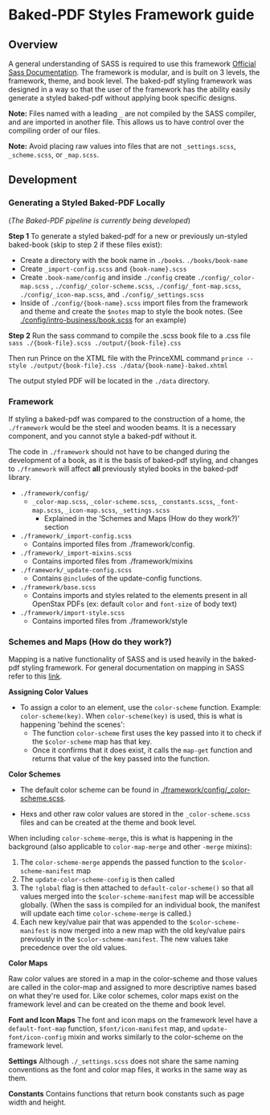 # Baked-PDF Styles Framework guide

## Overview
A general understanding of SASS is required to use this framework [Official Sass Documentation](http://sass-lang.com/documentation/file.SASS_REFERENCE.html).
The framework is modular, and is built on 3 levels, the framework, theme, and book level.
The baked-pdf styling framework was designed in a way so that the user of the framework has the ability easily generate a styled baked-pdf without applying book specific designs.

**Note:** Files named with a leading `_` are not compiled by the SASS compiler, and are imported in another file. This allows us to have control over the compiling order of our files.

**Note:** Avoid placing raw values into files that are not `_settings.scss`, `_scheme.scss`, or `_map.scss`.

## Development

### Generating a Styled Baked-PDF Locally
(*The Baked-PDF pipeline is currently being developed*)

**Step 1**
To generate a styled baked-pdf for a new or previously un-styled baked-book (skip to step 2 if these files exist):
- Create a directory with the book name in `./books`. `./books/book-name`
- Create `_import-config.scss` and `{book-name}.scss`
- Create `.book-name/config` and inside `./config` create `./config/_color-map.scss` , `./config/_color-scheme.scss`, `./config/_font-map.scss`, `./config/_icon-map.scss`, and `./config/_settings.scss`
- Inside of `./config/{book-name}.scss` import files from the framework and theme and create the `$notes` map to style the book notes. (See [./config/intro-business/book.scss](./config/intro-business/book.scss) for an example)

**Step 2**
Run the sass command to compile the .scss book file to a .css file `sass ./{book-file}.scss ./output/{book-file}.css`

Then run Prince on the XTML file with the PrinceXML command `prince --style ./output/{book-file}.css ./data/{book-name}-baked.xhtml`

The output styled PDF will be located in the `./data` directory.

### Framework
If styling a baked-pdf was compared to the construction of a home, the `./framework` would be the steel and wooden beams. It is a necessary component, and you cannot style a baked-pdf without it.

The code in `./framework` should not have to be changed during the development of a book, as it is the basis of baked-pdf styling, and changes to `./framework` will affect **all** previously styled books in the baked-pdf library.

- `./framework/config/`
    - `_color-map.scss`, `_color-scheme.scss`, `_constants.scss`, `_font-map.scss`, `_icon-map.scss`, `_settings.scss`
      - Explained in the 'Schemes and Maps (How do they work?)' section
- `./framework/_import-config.scss`
  - Contains imported files from ./framework/config.
- `./framework/_import-mixins.scss`
  - Contains imported files from ./framework/mixins
- `./framework/_update-config.scss`
  - Contains `@include`s of the update-config functions.
- `./framework/base.scss`
  - Contains imports and styles related to the elements present in all OpenStax PDFs (ex: default `color` and `font-size` of body text)
- `./framework/import-style.scss`
  - Contains imported files from ./framework/style


### Schemes and Maps (How do they work?)
Mapping is a native functionality of SASS and is used heavily in the baked-pdf styling framework. For general documentation on mapping in SASS refer to this [link](http://sass-lang.com/documentation/file.SASS_REFERENCE.html#maps).

**Assigning Color Values**
- To assign a color to an element, use the `color-scheme` function. Example: `color-scheme(key)`. When `color-scheme(key)` is used, this is what is happening 'behind the scenes':
  * The function `color-scheme` first uses the key passed into it to check if the `$color-scheme` map has that key.
  * Once it confirms that it does exist, it calls the `map-get` function and returns that value of the key passed into the function.

**Color Schemes**
- The default color scheme can be found in [./framework/config/_color-scheme.scss](./framework/config/_color-scheme.scss).

- Hexs and other raw color values are stored in the `_color-scheme.scss` files and can be created at the theme and book level.

When including `color-scheme-merge`, this is what is happening in the background (also applicable to `color-map-merge` and other `-merge` mixins):
1. The `color-scheme-merge` appends the passed function to the `$color-scheme-manifest` map
2. The `update-color-scheme-config` is then called
3. The `!global` flag is then attached to `default-color-scheme()` so that all values merged into the `$color-scheme-manifest` map will be accessible globally. (When the sass is compiled for an individual book, the manifest will update each time `color-scheme-merge` is called.)
4. Each new key/value pair that was appended to the `$color-scheme-manifest` is now merged into a new map with the old key/value pairs previously in the `$color-scheme-manifest`. The new values take precedence over the old values.

**Color Maps**
<!-- todo: what is the scale-uniform function for -->
Raw color values are stored in a map in the color-scheme and those values are called in the color-map and assigned to more descriptive names based on what they're used for.
Like color schemes, color maps exist on the framework level and can be created on the theme and book level.

**Font and Icon Maps**
The font and icon maps on the framework level have a `default-font-map` function, `$font/icon-manifest` map, and `update-font/icon-config` mixin and works similarly to the color-scheme on the framework level.


**Settings**
Although `./_settings.scss` does not share the same naming conventions as the font and color map files, it works in the same way as them.

**Constants**
Contains functions that return book constants such as page width and height.
